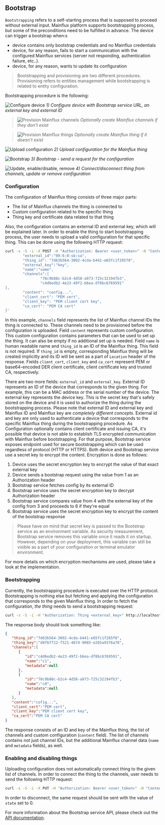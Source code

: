 ## Bootstrap

`Bootstrapping` refers to a self-starting process that is supposed to proceed without external input.
Mainflux platform supports bootstrapping process, but some of the preconditions need to be fulfilled in advance. The device can trigger a bootstrap when:s

- device contains only bootstrap credentials and no Mainflux credentials
- device, for any reason, fails to start a communication with the configured Mainflux services (server not responding, authentication failure, etc..).
- device, for any reason, wants to update its configuration

> Bootstrapping and provisioning are two different procedures. Provisioning refers to entities management while bootstrapping is related to entity configuration.

Bootstrapping procedure is the following:

![Configure device](img/bootstrap/1.png)
*1) Configure device with Bootstrap service URL, an external key and external ID*

> ![Provision Mainflux channels](img/bootstrap/2.png)
*Optionally create Mainflux channels if they don't exist*

> ![Provision Mainflux things](img/bootstrap/3.png)
*Optionally create Mainflux thing if it doesn't exist*

![Upload configuration](img/bootstrap/4.png)
*2) Upload configuration for the Mainflux thing*

![Bootstrap](img/bootstrap/5.png)
*3) Bootstrap - send a request for the configuration*

![Update, enable/disable, remove](img/bootstrap/6.png)
*4) Connect/disconnect thing from channels, update or remove configuration*

### Configuration

The configuration of Mainflux thing consists of three major parts:

- The list of Mainflux channels the thing is connected to
- Custom configuration related to the specific thing
- Thing key and certificate data related to that thing

Also, the configuration contains an external ID and external key, which will be explained later.
In order to enable the thing to start bootstrapping process, the user needs to upload a valid configuration for that specific thing. This can be done using the following HTTP request:

```bash
curl -s -S -i -X POST -H "Authorization: Bearer <user_token>" -H "Content-Type: application/json" http://localhost:9013/things/configs -d '{
        "external_id":"09:6:0:sb:sa",
        "thing_id": "7d63b564-3092-4cda-b441-e65fc1f285f0",
        "external_key":"key",
        "name":"some",
        "channels":[
                "78c9b88c-b2c4-4d58-a973-725c32194fb3",
                "c4d6edb2-4e23-49f2-b6ea-df8bc6769591"
],
        "content": "config...",
        "client_cert": "PEM cert",
        "client_key": "PEM client cert key",
        "ca_cert": "PEM CA cert"
}'
```

In this example, `channels` field represents the list of Mainflux channel IDs the thing is connected to. These channels need to be provisioned before the configuration is uploaded. Field `content` represents custom configuration. This custom configuration contains parameters that can be used to set up the thing. It can also be empty if no additional set up is needed. Field `name` is human readable name and `thing_id` is an ID of the Mainflux thing. This field is not required. If `thing_id` is empty, corresponding Mainflux thing will be created implicitly and its ID will be sent as a part of `Location` header of the response. Fields `client_cert`, `client_key` and `ca_cert` represent PEM or base64-encoded DER client certificate, client certificate key and trusted CA, respectively.

There are two more fields: `external_id` and `external_key`. External ID represents an ID of the device that corresponds to the given thing. For example, this can be a MAC address or the serial number of the device. The external key represents the device key. This is the secret key that's safely stored on the device and it is used to authorize the thing during the bootstrapping process. Please note that external ID and external key and Mainflux ID and Mainflux key are _completely different concepts_. External id and key are only used to authenticate a device that corresponds to the specific Mainflux thing during the bootstrapping procedure. As Configuration optionally contains client certificate and issuing CA, it's possible that device is not able to establish TLS encrypted communication with Mainflux before bootstrapping. For that purpose, Bootstrap service exposes endpoint used for secure bootstrapping which can be used regardless of protocol (HTTP or HTTPS). Both device and Bootstrap service use a secret key to encrypt the content. Encryption is done as follows:

   1) Device uses the secret encryption key to encrypt the value of that exact external key
   2) Device sends a bootstrap request using the value from 1 as an Authorization header
   3) Bootstrap service fetches config by its external ID
   4) Bootstrap service uses the secret encryption key to decrypt Authorization header
   5) Bootstrap service compares value from 4 with the external key of the config from 3 and proceeds to 6 if they're equal
   6) Bootstrap service uses the secret encryption key to encrypt the content of the bootstrap response

> Please have on mind that secret key is passed to the Bootstrap service as an environment variable. As security measurement, Bootstrap service removes this variable once it reads it on startup. However, depending on your deployment, this variable can still be visible as a part of your configuration or terminal emulator environment.

For more details on which encryption mechanisms are used, please take a look at the implementation.

### Bootstrapping

Currently, the bootstrapping procedure is executed over the HTTP protocol. Bootstrapping is nothing else but fetching and applying the configuration that corresponds to the given Mainflux thing. In order to fetch the configuration, _the thing_ needs to send a bootstrapping request:

```bash
curl -s -S -i -H "Authorization: Thing <external_key>" http://localhost:9013/things/bootstrap/<external_id>
```

The response body should look something like:

```json
{
   "thing_id":"7d63b564-3092-4cda-b441-e65fc1f285f0",
   "thing_key":"d0f6ff22-f521-4674-9065-e265a9376a78",
   "channels":[
      {
         "id":"c4d6edb2-4e23-49f2-b6ea-df8bc6769591",
         "name":"c1",
         "metadata":null
      },
      {
         "id":"78c9b88c-b2c4-4d58-a973-725c32194fb3",
         "name":"c0",
         "metadata":null
      }
   ],
   "content":"cofig...",
   "client_cert":"PEM cert",
   "client_key":"PEM client cert key",
   "ca_cert":"PEM CA cert"
}
```

The response consists of an ID and key of the Mainflux thing, the list of channels and custom configuration (`content` field). The list of channels contains not just channel IDs, but the additional Mainflux channel data (`name` and `metadata` fields), as well.

### Enabling and disabling things

Uploading configuration does not automatically connect thing to the given list of channels. In order to connect the thing to the channels, user needs to send the following HTTP request:

```bash
curl -s -S -i -X PUT -H "Authorization: Bearer <user_token>" -H "Content-Type: application/json" http://localhost:9013/things/state/<thing_id> -d '{"state": 1}'
```

In order to disconnect, the same request should be sent with the value of `state` set to 0.

For more information about the Bootstrap service API, please check out the [API documentation](https://github.com/mainflux/mainflux/blob/master/api/openapi/bootstrap.yml).
